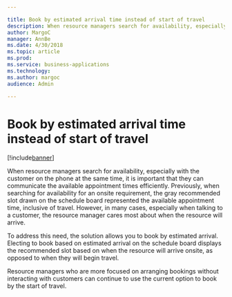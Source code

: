 ```yaml
---

title: Book by estimated arrival time instead of start of travel
description: When resource managers search for availability, especially with the customer on the phone at the same time, it is important that they can communicate the available appointment times efficiently.
author: MargoC
manager: AnnBe
ms.date: 4/30/2018
ms.topic: article
ms.prod: 
ms.service: business-applications
ms.technology: 
ms.author: margoc
audience: Admin

---
```

#  Book by estimated arrival time instead of start of travel


[!include[banner](../../../../includes/banner.md)]

When resource managers search for availability, especially with the customer on
the phone at the same time, it is important that they can communicate the
available appointment times efficiently. Previously, when searching for
availability for an onsite requirement, the gray recommended slot drawn on the
schedule board represented the available appointment time, inclusive of travel.
However, in many cases, especially when talking to a customer, the resource
manager cares most about when the resource will arrive.

To address this need, the solution allows you to book by estimated arrival.
Electing to book based on estimated arrival on the schedule board displays the
recommended slot based on when the resource will arrive onsite, as opposed to
when they will begin travel.

Resource managers who are more focused on arranging bookings without interacting
with customers can continue to use the current option to book by the start of
travel.
